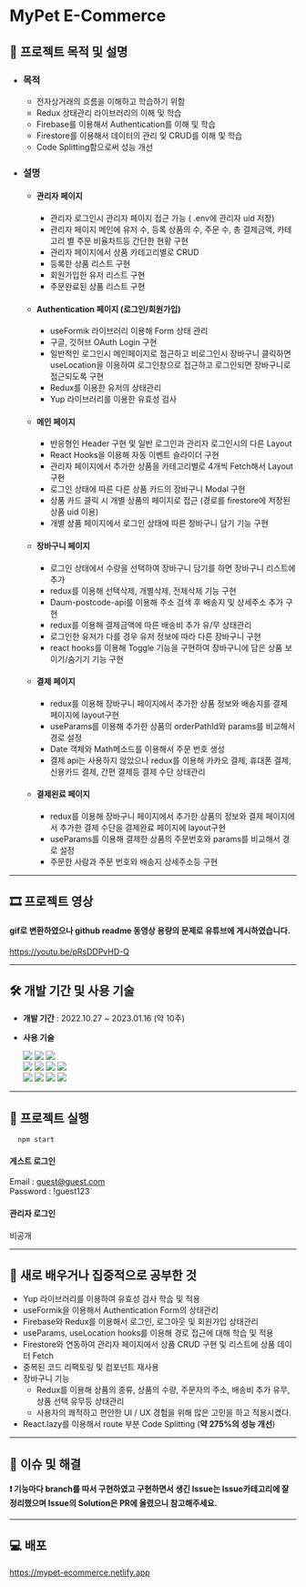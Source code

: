 # MyPet E-Commerce
## 📄 프로젝트 목적 및 설명
* ### 목적
  * 전자상거래의 흐름을 이해하고 학습하기 위함
  * Redux 상태관리 라이브러리의 이해 및 학습
  * Firebase를 이용해서 Authentication를 이해 및 학습
  * Firestore를 이용해서 데이터의 관리 및 CRUD를 이해 및 학습
  * Code Splitting함으로써 성능 개선
* ### 설명
  * #### 관리자 페이지
    * 관리자 로그인시 관리자 페이지 접근 가능 ( .env에 관리자 uid 저장)
    * 관리자 페이지 메인에 유저 수, 등록 상품의 수, 주문 수, 총 결제금액, 카테고리 별 주문 비율차트등 간단한 현황 구현
    * 관리자 페이지에서 상품 카테고리별로 CRUD
    * 등록한 상품 리스트 구현
    * 회원가입한 유저 리스트 구현
    * 주문완료된 상품 리스트 구현
  * #### Authentication 페이지 (로그인/회원가입)
    * useFormik 라이브러리 이용해 Form 상태 관리
    * 구글, 깃허브 OAuth Login 구현
    * 일반적인 로그인시 메인페이지로 접근하고 비로그인시 장바구니 클릭하면 useLocation을 이용하여 로그인창으로 접근하고 로그인되면 장바구니로 접근되도록 구현
    * Redux를 이용한 유저의 상태관리
    * Yup 라이브러리를 이용한 유효성 검사
  * #### 메인 페이지
    * 반응형인 Header 구현 및 일반 로그인과 관리자 로그인시의 다른 Layout
    * React Hooks을 이용해 자동 이벤트 슬라이더 구현
    * 관리자 페이지에서 추가한 상품을 카테고리별로 4개씩 Fetch해서 Layout구현
    * 로그인 상태에 따른 다른 상품 카드의 장바구니 Modal 구현
    * 상품 카드 클릭 시 개별 상품의 페이지로 접근 (경로를 firestore에 저장된 상품 uid 이용)
    * 개별 상품 페이지에서 로그인 상태에 따른 장바구니 담기 기능 구현
  * #### 장바구니 페이지
    * 로그인 상태에서 수량을 선택하여 장바구니 담기를 하면 장바구니 리스트에 추가
    * redux를 이용해 선택삭제, 개별삭제, 전체삭제 기능 구현
    * Daum-postcode-api를 이용해 주소 검색 후 배송지 및 상세주소 추가 구현
    * redux를 이용해 결제금액에 따른 배송비 추가 유/무 상태관리
    * 로그인한 유저가 다를 경우 유저 정보에 따라 다른 장바구니 구현
    * react hooks를 이용해 Toggle 기능을 구현하여 장바구니에 담은 상품 보이기/숨기기 기능 구현
  * #### 결제 페이지
    * redux를 이용해 장바구니 페이지에서 추가한 상품 정보와 배송지를 결제 페이지에 layout구현
    * useParams를 이용해 추가한 상품의 orderPathId와 params를 비교해서 경로 설정
    * Date 객체와 Math메소드를 이용해서 주문 번호 생성
    * 결제 api는 사용하지 않았으나 redux를 이용해 카카오 결제, 휴대폰 결제, 신용카드 결제, 간편 결제등 결제 수단 상태관리
  * #### 결제왼료 페이지
    * redux를 이용해 장바구니 페이지에서 추가한 상품의 정보와 결제 페이지에서 추가한 결제 수단을 결제완료 페이지에 layout구현
    * useParams를 이용해 결제한 상품의 주문번호와 params를 비교해서 경로 설정
    * 주문한 사람과 주문 번호와 배송지 상세주소등 구현
---
## 🎞 프로젝트 영상 
#### gif로 변환하였으나 github readme 동영상 용량의 문제로 유튜브에 게시하였습니다.
https://youtu.be/pRsDDPvHD-Q

--- 
## 🛠 개발 기간 및 사용 기술
- **개발 기간** : 2022.10.27 ~ 2023.01.16 (약 10주)
* **사용 기술** 

  <img src="https://img.shields.io/badge/html5-E34F26?style=for-the-badge&logo=html5&logoColor=white">
  <img src="https://img.shields.io/badge/css-1572B6?style=for-the-badge&logo=css3&logoColor=white">
  <img src="https://img.shields.io/badge/javascript-F7DF1E?style=for-the-badge&logo=javascript&logoColor=black">
  <br />
  <img src="https://img.shields.io/badge/React-61DAFB?style=for-the-badge&logo=React&logoColor=black"/>
  <img src="https://img.shields.io/badge/redux-764ABC?style=for-the-badge&logo=redux&logoColor=black">
  <img src="https://img.shields.io/badge/firebase-FFCA28?style=for-the-badge&logo=firebase&logoColor=white">
  <img src="https://img.shields.io/badge/firestore-FF7139?style=for-the-badge&logo=firebase&logoColor=white">
  <br />
  <img src="https://img.shields.io/badge/fontawesome-528DD7?style=for-the-badge&logo=font-awesome&logoColor=white">
  <img src="https://img.shields.io/badge/styled components-DB7093?style=for-the-badge&logo=styled-components&logoColor=white"/>
  <img src="https://img.shields.io/badge/mui-007FFF?style=for-the-badge&logo=mui&logoColor=white"/>
    <img src="https://img.shields.io/badge/rechart-FF6384?style=for-the-badge&logo=chartjs&logoColor=white"/>
 ---
 ## 🔌 프로젝트 실행
 ```
   npm start
 ```
 #### 게스트 로그인
 Email : guest@guest.com
 <br />
 Password : !guest123
 
 #### 관리자 로그인
 비공개
 
---
 ## 🤩 새로 배우거나 집중적으로 공부한 것
 - Yup 라이브러리를 이용하여 유효성 검사 학습 및 적용
 - useFormik을 이용해서 Authentication Form의 상태관리
 - Firebase와 Redux를 이용해서 로그인, 로그아웃 및 회원가입 상태관리
 - useParams, useLocation hooks를 이용해 경로 접근에 대해 학습 및 적용
 - Firestore와 연동하여 관리자 페이지에서 상품 CRUD 구현 및 리스트에 상품 데이터 Fetch
 - 중복된 코드 리팩토링 및 컴포넌트 재사용
 - 장바구니 기능 
    - Redux를 이용해 상품의 종류, 상품의 수량, 주문자의 주소, 배송비 추가 유무, 상품 선택 유무등 상태관리
    - 사용자의 쾌적하고 편안한 UI / UX 경험을 위해 많은 고민을 하고 적용시켰다.
 - React.lazy를 이용해서 route 부분 Code Splitting (**약 275%의 성능 개선**)
 ---
 ## 🔧 이슈 및 해결
 #### ❗ 기능마다 branch를 따서 구현하였고 구현하면서 생긴 Issue는 Issue카테고리에 잘 정리했으며 Issue의 Solution은 PR에 올렸으니 참고해주세요.
--- 
## 💻 배포
https://mypet-ecommerce.netlify.app

